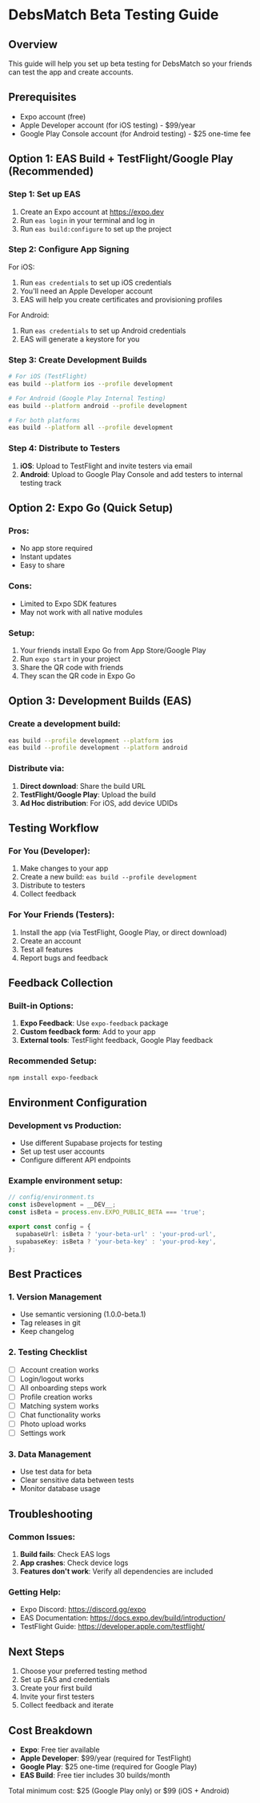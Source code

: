 # DebsMatch Beta Testing Guide

## Overview
This guide will help you set up beta testing for DebsMatch so your friends can test the app and create accounts.

## Prerequisites
- Expo account (free)
- Apple Developer account (for iOS testing) - $99/year
- Google Play Console account (for Android testing) - $25 one-time fee

## Option 1: EAS Build + TestFlight/Google Play (Recommended)

### Step 1: Set up EAS
1. Create an Expo account at https://expo.dev
2. Run `eas login` in your terminal and log in
3. Run `eas build:configure` to set up the project

### Step 2: Configure App Signing
For iOS:
1. Run `eas credentials` to set up iOS credentials
2. You'll need an Apple Developer account
3. EAS will help you create certificates and provisioning profiles

For Android:
1. Run `eas credentials` to set up Android credentials
2. EAS will generate a keystore for you

### Step 3: Create Development Builds
```bash
# For iOS (TestFlight)
eas build --platform ios --profile development

# For Android (Google Play Internal Testing)
eas build --platform android --profile development

# For both platforms
eas build --platform all --profile development
```

### Step 4: Distribute to Testers
1. **iOS**: Upload to TestFlight and invite testers via email
2. **Android**: Upload to Google Play Console and add testers to internal testing track

## Option 2: Expo Go (Quick Setup)

### Pros:
- No app store required
- Instant updates
- Easy to share

### Cons:
- Limited to Expo SDK features
- May not work with all native modules

### Setup:
1. Your friends install Expo Go from App Store/Google Play
2. Run `expo start` in your project
3. Share the QR code with friends
4. They scan the QR code in Expo Go

## Option 3: Development Builds (EAS)

### Create a development build:
```bash
eas build --profile development --platform ios
eas build --profile development --platform android
```

### Distribute via:
1. **Direct download**: Share the build URL
2. **TestFlight/Google Play**: Upload the build
3. **Ad Hoc distribution**: For iOS, add device UDIDs

## Testing Workflow

### For You (Developer):
1. Make changes to your app
2. Create a new build: `eas build --profile development`
3. Distribute to testers
4. Collect feedback

### For Your Friends (Testers):
1. Install the app (via TestFlight, Google Play, or direct download)
2. Create an account
3. Test all features
4. Report bugs and feedback

## Feedback Collection

### Built-in Options:
1. **Expo Feedback**: Use `expo-feedback` package
2. **Custom feedback form**: Add to your app
3. **External tools**: TestFlight feedback, Google Play feedback

### Recommended Setup:
```bash
npm install expo-feedback
```

## Environment Configuration

### Development vs Production:
- Use different Supabase projects for testing
- Set up test user accounts
- Configure different API endpoints

### Example environment setup:
```typescript
// config/environment.ts
const isDevelopment = __DEV__;
const isBeta = process.env.EXPO_PUBLIC_BETA === 'true';

export const config = {
  supabaseUrl: isBeta ? 'your-beta-url' : 'your-prod-url',
  supabaseKey: isBeta ? 'your-beta-key' : 'your-prod-key',
};
```

## Best Practices

### 1. Version Management
- Use semantic versioning (1.0.0-beta.1)
- Tag releases in git
- Keep changelog

### 2. Testing Checklist
- [ ] Account creation works
- [ ] Login/logout works
- [ ] All onboarding steps work
- [ ] Profile creation works
- [ ] Matching system works
- [ ] Chat functionality works
- [ ] Photo upload works
- [ ] Settings work

### 3. Data Management
- Use test data for beta
- Clear sensitive data between tests
- Monitor database usage

## Troubleshooting

### Common Issues:
1. **Build fails**: Check EAS logs
2. **App crashes**: Check device logs
3. **Features don't work**: Verify all dependencies are included

### Getting Help:
- Expo Discord: https://discord.gg/expo
- EAS Documentation: https://docs.expo.dev/build/introduction/
- TestFlight Guide: https://developer.apple.com/testflight/

## Next Steps

1. Choose your preferred testing method
2. Set up EAS and credentials
3. Create your first build
4. Invite your first testers
5. Collect feedback and iterate

## Cost Breakdown

- **Expo**: Free tier available
- **Apple Developer**: $99/year (required for TestFlight)
- **Google Play**: $25 one-time (required for Google Play)
- **EAS Build**: Free tier includes 30 builds/month

Total minimum cost: $25 (Google Play only) or $99 (iOS + Android)


